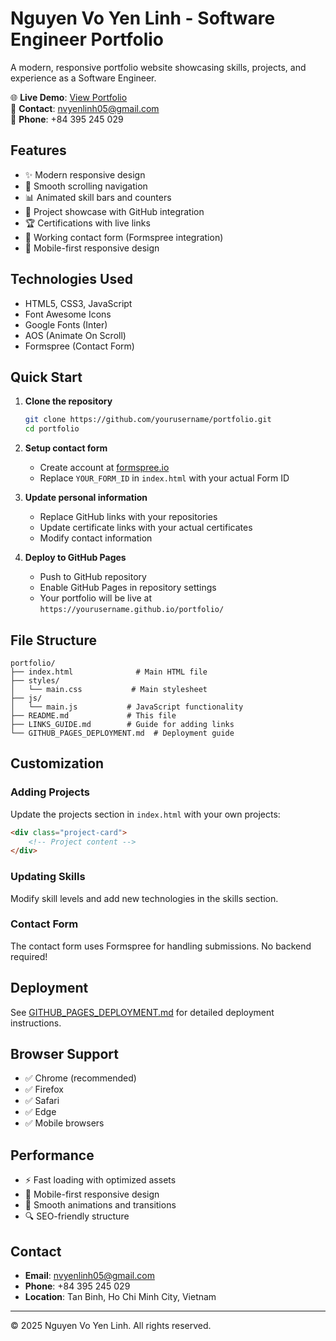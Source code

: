 # Nguyen Vo Yen Linh - Software Engineer Portfolio

A modern, responsive portfolio website showcasing skills, projects, and experience as a Software Engineer.

🌐 **Live Demo**: [View Portfolio](https://yourusername.github.io/portfolio/)  
📧 **Contact**: nvyenlinh05@gmail.com  
📱 **Phone**: +84 395 245 029

## Features

- ✨ Modern responsive design
- 🎯 Smooth scrolling navigation
- 📊 Animated skill bars and counters
- 💼 Project showcase with GitHub integration
- 🏆 Certifications with live links
- 📨 Working contact form (Formspree integration)
- 📱 Mobile-first responsive design

## Technologies Used

- HTML5, CSS3, JavaScript
- Font Awesome Icons
- Google Fonts (Inter)
- AOS (Animate On Scroll)
- Formspree (Contact Form)

## Quick Start

1. **Clone the repository**
   ```bash
   git clone https://github.com/yourusername/portfolio.git
   cd portfolio
   ```

2. **Setup contact form**
   - Create account at [formspree.io](https://formspree.io)
   - Replace `YOUR_FORM_ID` in `index.html` with your actual Form ID

3. **Update personal information**
   - Replace GitHub links with your repositories
   - Update certificate links with your actual certificates
   - Modify contact information

4. **Deploy to GitHub Pages**
   - Push to GitHub repository
   - Enable GitHub Pages in repository settings
   - Your portfolio will be live at `https://yourusername.github.io/portfolio/`

## File Structure

```
portfolio/
├── index.html              # Main HTML file
├── styles/
│   └── main.css           # Main stylesheet
├── js/
│   └── main.js           # JavaScript functionality
├── README.md             # This file
├── LINKS_GUIDE.md        # Guide for adding links
└── GITHUB_PAGES_DEPLOYMENT.md  # Deployment guide
```

## Customization

### Adding Projects
Update the projects section in `index.html` with your own projects:
```html
<div class="project-card">
    <!-- Project content -->
</div>
```

### Updating Skills
Modify skill levels and add new technologies in the skills section.

### Contact Form
The contact form uses Formspree for handling submissions. No backend required!

## Deployment

See [GITHUB_PAGES_DEPLOYMENT.md](GITHUB_PAGES_DEPLOYMENT.md) for detailed deployment instructions.

## Browser Support

- ✅ Chrome (recommended)
- ✅ Firefox
- ✅ Safari
- ✅ Edge
- ✅ Mobile browsers

## Performance

- ⚡ Fast loading with optimized assets
- 📱 Mobile-first responsive design
- 🎨 Smooth animations and transitions
- 🔍 SEO-friendly structure

## Contact

- **Email**: nvyenlinh05@gmail.com
- **Phone**: +84 395 245 029
- **Location**: Tan Binh, Ho Chi Minh City, Vietnam

---

© 2025 Nguyen Vo Yen Linh. All rights reserved.

